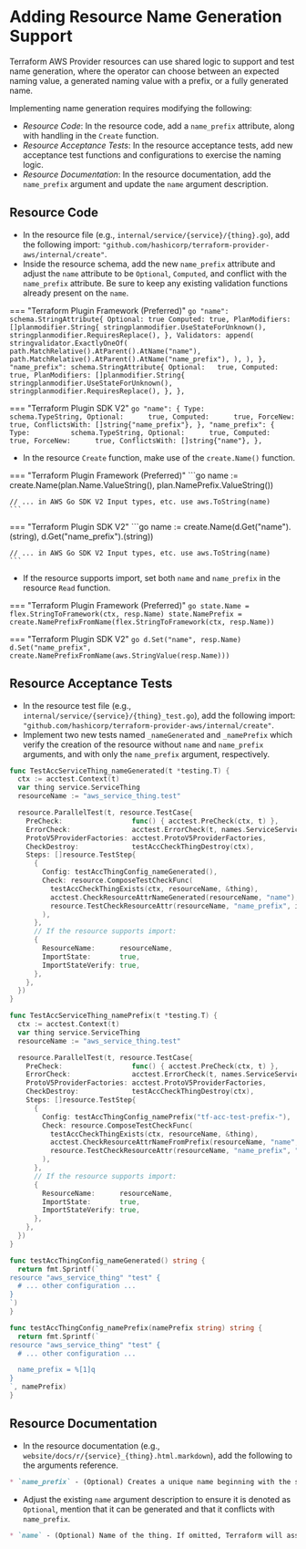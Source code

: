 <!-- markdownlint-configure-file { "code-block-style": false } -->
# Adding Resource Name Generation Support

Terraform AWS Provider resources can use shared logic to support and test name generation, where the operator can choose between an expected naming value, a generated naming value with a prefix, or a fully generated name.

Implementing name generation requires modifying the following:

- _Resource Code_: In the resource code, add a `name_prefix` attribute, along with handling in the `Create` function.
- _Resource Acceptance Tests_: In the resource acceptance tests, add new acceptance test functions and configurations to exercise the naming logic.
- _Resource Documentation_: In the resource documentation, add the `name_prefix` argument and update the `name` argument description.

## Resource Code

- In the resource file (e.g., `internal/service/{service}/{thing}.go`), add the following import: `"github.com/hashicorp/terraform-provider-aws/internal/create"`.
- Inside the resource schema, add the new `name_prefix` attribute and adjust the `name` attribute to be `Optional`, `Computed`, and conflict with the `name_prefix` attribute. Be sure to keep any existing validation functions already present on the `name`.

=== "Terraform Plugin Framework (Preferred)"
    ```go
    "name": schema.StringAttribute{
        Optional: true
        Computed: true,
        PlanModifiers: []planmodifier.String{
            stringplanmodifier.UseStateForUnknown(),
            stringplanmodifier.RequiresReplace(),
        },
        Validators: append(
            stringvalidator.ExactlyOneOf(
                path.MatchRelative().AtParent().AtName("name"),
                path.MatchRelative().AtParent().AtName("name_prefix"),
            ),
        ),
    },
    "name_prefix": schema.StringAttribute{
        Optional:   true,
        Computed:   true,
        PlanModifiers: []planmodifier.String{
            stringplanmodifier.UseStateForUnknown(),
            stringplanmodifier.RequiresReplace(),
        },
    },
    ```

=== "Terraform Plugin SDK V2"
    ```go
    "name": {
      Type:          schema.TypeString,
      Optional:      true,
      Computed:      true,
      ForceNew:      true,
      ConflictsWith: []string{"name_prefix"},
    },
    "name_prefix": {
      Type:          schema.TypeString,
      Optional:      true,
      Computed:      true,
      ForceNew:      true,
      ConflictsWith: []string{"name"},
    },
    ```

- In the resource `Create` function, make use of the `create.Name()` function.

=== "Terraform Plugin Framework (Preferred)"
    ```go
    name := create.Name(plan.Name.ValueString(), plan.NamePrefix.ValueString())

    // ... in AWS Go SDK V2 Input types, etc. use aws.ToString(name)
    ```

=== "Terraform Plugin SDK V2"
    ```go
    name := create.Name(d.Get("name").(string), d.Get("name_prefix").(string))

    // ... in AWS Go SDK V2 Input types, etc. use aws.ToString(name)
    ```

- If the resource supports import, set both `name` and `name_prefix` in the resource `Read` function.

=== "Terraform Plugin Framework (Preferred)"
    ```go
    state.Name = flex.StringToFramework(ctx, resp.Name)
    state.NamePrefix = create.NamePrefixFromName(flex.StringToFramework(ctx, resp.Name))
    ```

=== "Terraform Plugin SDK V2"
    ```go
    d.Set("name", resp.Name)
    d.Set("name_prefix", create.NamePrefixFromName(aws.StringValue(resp.Name)))
    ```

## Resource Acceptance Tests

- In the resource test file (e.g., `internal/service/{service}/{thing}_test.go`), add the following import: `"github.com/hashicorp/terraform-provider-aws/internal/create"`.
- Implement two new tests named `_nameGenerated` and `_namePrefix` which verify the creation of the resource without `name` and `name_prefix` arguments, and with only the `name_prefix` argument, respectively.

```go
func TestAccServiceThing_nameGenerated(t *testing.T) {
  ctx := acctest.Context(t)
  var thing service.ServiceThing
  resourceName := "aws_service_thing.test"

  resource.ParallelTest(t, resource.TestCase{
    PreCheck:                 func() { acctest.PreCheck(ctx, t) },
    ErrorCheck:               acctest.ErrorCheck(t, names.ServiceServiceID),
    ProtoV5ProviderFactories: acctest.ProtoV5ProviderFactories,
    CheckDestroy:             testAccCheckThingDestroy(ctx),
    Steps: []resource.TestStep{
      {
        Config: testAccThingConfig_nameGenerated(),
        Check: resource.ComposeTestCheckFunc(
          testAccCheckThingExists(ctx, resourceName, &thing),
          acctest.CheckResourceAttrNameGenerated(resourceName, "name"),
          resource.TestCheckResourceAttr(resourceName, "name_prefix", id.UniqueIdPrefix),
        ),
      },
      // If the resource supports import:
      {
        ResourceName:      resourceName,
        ImportState:       true,
        ImportStateVerify: true,
      },
    },
  })
}

func TestAccServiceThing_namePrefix(t *testing.T) {
  ctx := acctest.Context(t)
  var thing service.ServiceThing
  resourceName := "aws_service_thing.test"

  resource.ParallelTest(t, resource.TestCase{
    PreCheck:                 func() { acctest.PreCheck(ctx, t) },
    ErrorCheck:               acctest.ErrorCheck(t, names.ServiceServiceID),
    ProtoV5ProviderFactories: acctest.ProtoV5ProviderFactories,
    CheckDestroy:             testAccCheckThingDestroy(ctx),
    Steps: []resource.TestStep{
      {
        Config: testAccThingConfig_namePrefix("tf-acc-test-prefix-"),
        Check: resource.ComposeTestCheckFunc(
          testAccCheckThingExists(ctx, resourceName, &thing),
          acctest.CheckResourceAttrNameFromPrefix(resourceName, "name", "tf-acc-test-prefix-"),
          resource.TestCheckResourceAttr(resourceName, "name_prefix", "tf-acc-test-prefix-"),
        ),
      },
      // If the resource supports import:
      {
        ResourceName:      resourceName,
        ImportState:       true,
        ImportStateVerify: true,
      },
    },
  })
}

func testAccThingConfig_nameGenerated() string {
  return fmt.Sprintf(`
resource "aws_service_thing" "test" {
  # ... other configuration ...
}
`)
}

func testAccThingConfig_namePrefix(namePrefix string) string {
  return fmt.Sprintf(`
resource "aws_service_thing" "test" {
  # ... other configuration ...

  name_prefix = %[1]q
}
`, namePrefix)
}
```

## Resource Documentation

- In the resource documentation (e.g., `website/docs/r/{service}_{thing}.html.markdown`), add the following to the arguments reference.

```markdown
* `name_prefix` - (Optional) Creates a unique name beginning with the specified prefix. Conflicts with `name`.
```

- Adjust the existing `name` argument description to ensure it is denoted as `Optional`, mention that it can be generated and that it conflicts with `name_prefix`.

```markdown
* `name` - (Optional) Name of the thing. If omitted, Terraform will assign a random, unique name. Conflicts with `name_prefix`.
```
